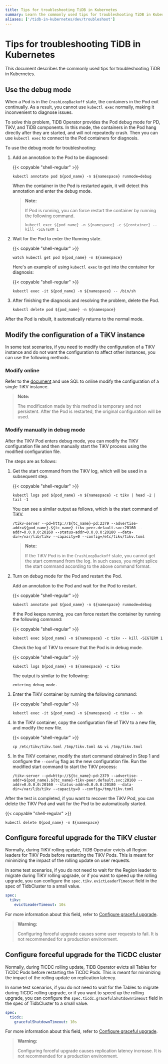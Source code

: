 ```yaml
---
title: Tips for troubleshooting TiDB in Kubernetes
summary: Learn the commonly used tips for troubleshooting TiDB in Kubernetes.
aliases: ['/tidb-in-kubernetes/dev/troubleshoot']
---
```


# Tips for troubleshooting TiDB in Kubernetes

This document describes the commonly used tips for troubleshooting TiDB in Kubernetes.

## Use the debug mode

When a Pod is in the `CrashLoopBackoff` state, the containers in the Pod exit continually. As a result, you cannot use `kubectl exec` normally, making it inconvenient to diagnose issues.

To solve this problem, TiDB Operator provides the Pod debug mode for PD, TiKV, and TiDB components. In this mode, the containers in the Pod hang directly after they are started, and will not repeatedly crash. Then you can use `kubectl exec` to connect to the Pod containers for diagnosis.

To use the debug mode for troubleshooting:

1. Add an annotation to the Pod to be diagnosed:

    {{< copyable "shell-regular" >}}

    ```shell
    kubectl annotate pod ${pod_name} -n ${namespace} runmode=debug
    ```

    When the container in the Pod is restarted again, it will detect this annotation and enter the debug mode.

    > **Note:**
    >
    > If Pod is running, you can force restart the container by running the following command.
    >
    > ```shell
    > kubectl exec ${pod_name} -n ${namespace} -c ${container} -- kill -SIGTERM 1
    > ```

2. Wait for the Pod to enter the Running state.

    {{< copyable "shell-regular" >}}

    ```shell
    watch kubectl get pod ${pod_name} -n ${namespace}
    ```

    Here's an example of using `kubectl exec` to get into the container for diagnosis:

    {{< copyable "shell-regular" >}}

    ```shell
    kubectl exec -it ${pod_name} -n ${namespace} -- /bin/sh
    ```

3. After finishing the diagnosis and resolving the problem, delete the Pod.

    ```shell
    kubectl delete pod ${pod_name} -n ${namespace}
    ```

After the Pod is rebuilt, it automatically returns to the normal mode.

## Modify the configuration of a TiKV instance

In some test scenarios, if you need to modify the configuration of a TiKV instance and do not want the configuration to affect other instances, you can use the following methods.

### Modify online

Refer to the [document](https://docs.pingcap.com/tidb/stable/dynamic-config#modify-tikv-configuration-online) and use SQL to online modify the configuration of a single TiKV instance.

> **Note:**
>
> The modification made by this method is temporary and not persistent. After the Pod is restarted, the original configuration will be used.

### Modify manually in debug mode

After the TiKV Pod enters debug mode, you can modify the TiKV configuration file and then manually start the TiKV process using the modified configuration file.

The steps are as follows:

1. Get the start command from the TiKV log, which will be used in a subsequent step.

    {{< copyable "shell-regular" >}}

    ```shell
    kubectl logs pod ${pod_name} -n ${namespace} -c tikv | head -2 | tail -1
    ```

    You can see a similar output as follows, which is the start command of TiKV.

    ```shell
    /tikv-server --pd=http://${tc_name}-pd:2379 --advertise-addr=${pod_name}.${tc_name}-tikv-peer.default.svc:20160 --addr=0.0.0.0:20160 --status-addr=0.0.0.0:20180 --data-dir=/var/lib/tikv --capacity=0 --config=/etc/tikv/tikv.toml
    ```

    > **Note:**
    >
    > If the TiKV Pod is in the `CrashLoopBackoff` state, you cannot get the start command from the log. In such cases, you might splice the start command according to the above command format.

2. Turn on debug mode for the Pod and restart the Pod.

    Add an annotation to the Pod and wait for the Pod to restart.

    {{< copyable "shell-regular" >}}

    ```shell
    kubectl annotate pod ${pod_name} -n ${namespace} runmode=debug
    ```

    If the Pod keeps running, you can force restart the container by running the following command:

    {{< copyable "shell-regular" >}}

    ```shell
    kubectl exec ${pod_name} -n ${namespace} -c tikv -- kill -SIGTERM 1
    ```

    Check the log of TiKV to ensure that the Pod is in debug mode.

    {{< copyable "shell-regular" >}}

    ```shell
    kubectl logs ${pod_name} -n ${namespace} -c tikv
    ```

    The output is similar to the following:

    ```
    entering debug mode.
    ```

3. Enter the TiKV container by running the following command:

    {{< copyable "shell-regular" >}}

    ```shell
    kubectl exec -it ${pod_name} -n ${namespace} -c tikv -- sh
    ```

4. In the TiKV container, copy the configuration file of TiKV to a new file, and modify the new file.

    {{< copyable "shell-regular" >}}

    ```shell
    cp /etc/tikv/tikv.toml /tmp/tikv.toml && vi /tmp/tikv.tmol
    ```

5. In the TiKV container, modify the start command obtained in Step 1 and configure the `--config` flag as the new configuration file. Run the modified start command to start the TiKV process:

    ```shell
    /tikv-server --pd=http://${tc_name}-pd:2379 --advertise-addr=${pod_name}.${tc_name}-tikv-peer.default.svc:20160 --addr=0.0.0.0:20160 --status-addr=0.0.0.0:20180 --data-dir=/var/lib/tikv --capacity=0 --config=/tmp/tikv.toml
    ```

After the test is completed, if you want to recover the TiKV Pod, you can delete the TiKV Pod and wait for the Pod to be automatically started.

{{< copyable "shell-regular" >}}

```shell
kubectl delete ${pod_name} -n ${namespace}
```

## Configure forceful upgrade for the TiKV cluster

Normally, during TiKV rolling update, TiDB Operator evicts all Region leaders for TiKV Pods before restarting the TiKV Pods. This is meant for minimizing the impact of the rolling update on user requests.

In some test scenarios, if you do not need to wait for the Region leader to migrate during TiKV rolling upgrade, or if you want to speed up the rolling upgrade, you can configure the `spec.tikv.evictLeaderTimeout` field in the spec of TidbCluster to a small value.

```yaml
spec:
  tikv:
    evictLeaderTimeout: 10s
```

For more information about this field, refer to [Configure graceful upgrade](configure-a-tidb-cluster.md#configure-graceful-upgrade-for-tikv-cluster).

> **Warning:**
>
> Configuring forceful upgrade causes some user requests to fail. It is not recommended for a production environment.

## Configure forceful upgrade for the TiCDC cluster

Normally, during TiCDC rolling update, TiDB Operator evicts all Tables for TiCDC Pods before restarting the TiCDC Pods. This is meant for minimizing the impact of the rolling update on replication latency.

In some test scenarios, if you do not need to wait for the Tables to migrate during TiCDC rolling upgrade, or if you want to speed up the rolling upgrade, you can configure the `spec.ticdc.gracefulShutdownTimeout` field in the spec of TidbCluster to a small value.

```yaml
spec:
  ticdc:
    gracefulShutdownTimeout: 10s
```

For more information about this field, refer to [Configure graceful upgrade](configure-a-tidb-cluster.md#configure-graceful-upgrade-for-ticdc-cluster).

> **Warning:**
>
> Configuring forceful upgrade causes replication latency increase. It is not recommended for a production environment.
